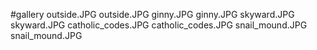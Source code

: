 #gallery
outside.JPG	outside.JPG
ginny.JPG	ginny.JPG
skyward.JPG	skyward.JPG
catholic_codes.JPG	catholic_codes.JPG
snail_mound.JPG	snail_mound.JPG
